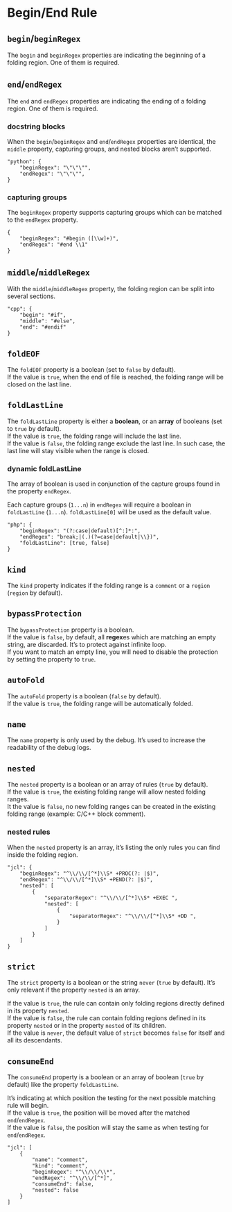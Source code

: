 # Begin/End Rule

## `begin`/`beginRegex`
The `begin` and `beginRegex` properties are indicating the beginning of a folding region. One of them is required.

## `end`/`endRegex`
The `end` and `endRegex` properties are indicating the ending of a folding region. One of them is required.

### docstring blocks
When the `begin`/`beginRegex` and `end`/`endRegex` properties are identical, the `middle` property, capturing groups, and nested blocks aren’t supported.
```
"python": {
    "beginRegex": "\"\"\"",
    "endRegex": "\"\"\"",
}
```

### capturing groups
The `beginRegex` property supports capturing groups which can be matched to the `endRegex` property.
```
{
    "beginRegex": "#begin ([\\w]+)",
    "endRegex": "#end \\1"
}
```

## `middle`/`middleRegex`
With the `middle`/`middleRegex` property, the folding region can be split into several sections.
```
"cpp": {
	"begin": "#if",
	"middle": "#else",
	"end": "#endif"
}
```

## `foldEOF`
The `foldEOF` property is a boolean (set to `false` by default).  
If the value is `true`, when the end of file is reached, the folding range will be closed on the last line.

## `foldLastLine`
The `foldLastLine` property is either a **boolean**, or an **array** of booleans (set to `true` by default).  
If the value is `true`, the folding range will include the last line.  
If the value is `false`, the folding range exclude the last line. In such case, the last line will stay visible when the range is closed.

### dynamic foldLastLine
The array of boolean is used in conjunction of the capture groups found in the property `endRegex`.

Each capture groups (`1...n`) in `endRegex` will require a boolean in `foldLastLine` (`1...n`).
`foldLastLine[0]` will be used as the default value.
```
"php": {
    "beginRegex": "(?:case|default)[^:]*:",
    "endRegex": "break;|(.)(?=case|default|\\})",
    "foldLastLine": [true, false]
}
```

## `kind`
The `kind` property indicates if the folding range is a `comment` or a `region` (`region` by default).

## `bypassProtection`
The `bypassProtection` property is a boolean.  
If the value is `false`, by default, all **regex**es which are matching an empty string, are discarded. It’s to protect against infinite loop.  
If you want to match an empty line, you will need to disable the protection by setting the property to `true`.

## `autoFold`
The `autoFold` property is a boolean (`false` by default).  
If the value is `true`, the folding range will be automatically folded.

## `name`
The `name` property is only used by the debug. It’s used to increase the readability of the debug logs.

## `nested`
The `nested` property is a boolean or an array of rules (`true` by default).  
If the value is `true`, the existing folding range will allow nested folding ranges.  
It the value is `false`, no new folding ranges can be created in the existing folding range (example: C/C++ block comment).

### nested rules
When the `nested` property is an array, it’s listing the only rules you can find inside the folding region.
```
"jcl": {
	"beginRegex": "^\\/\\/[^*]\\S* +PROC(?: |$)",
	"endRegex": "^\\/\\/[^*]\\S* +PEND(?: |$)",
	"nested": [
		{
			"separatorRegex": "^\\/\\/[^*]\\S* +EXEC ",
			"nested": [
				{
					"separatorRegex": "^\\/\\/[^*]\\S* +DD ",
				}
			]
		}
	]
}
```

## `strict`
The `strict` property is a boolean or the string `never` (`true` by default). It’s only relevant if the property `nested` is an array.

If the value is `true`, the rule can contain only folding regions directly defined in its property `nested`.  
If the value is `false`, the rule can contain folding regions defined in its property `nested` or in the property `nested` of its children.  
If the value is `never`, the default value of `strict` becomes `false` for itself and all its descendants.

## `consumeEnd`
The `consumeEnd` property is a boolean or an array of boolean (`true` by default) like the property `foldLastLine`.

It’s indicating at which position the testing for the next possible matching rule will begin.  
If the value is `true`, the position will be moved after the matched `end`/`endRegex`.  
If the value is `false`, the position will stay the same as when testing for `end`/`endRegex`.
```
"jcl": [
	{
		"name": "comment",
		"kind": "comment",
		"beginRegex": "^\\/\\/\\*",
		"endRegex": "^\\/\\/[^*]",
		"consumeEnd": false,
		"nested": false
	}
]
```
